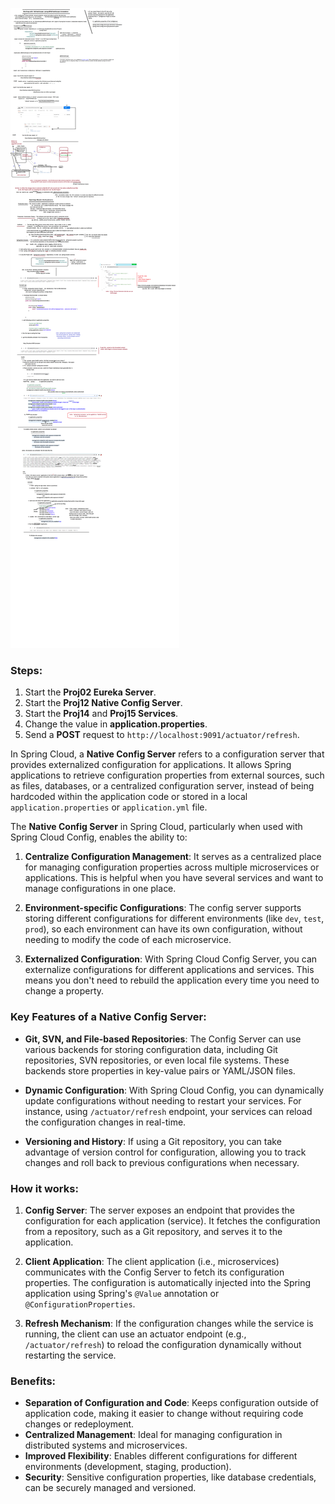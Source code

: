 ![Refresh Scope](RefreshScope.png)

### Steps:

1. Start the **Proj02 Eureka Server**.
2. Start the **Proj12 Native Config Server**.
3. Start the **Proj14** and **Proj15 Services**.
4. Change the value in **application.properties**.
5. Send a **POST** request to `http://localhost:9091/actuator/refresh`.

In Spring Cloud, a **Native Config Server** refers to a configuration server that provides externalized configuration for applications. It allows Spring applications to retrieve configuration properties from external sources, such as files, databases, or a centralized configuration server, instead of being hardcoded within the application code or stored in a local `application.properties` or `application.yml` file.

The **Native Config Server** in Spring Cloud, particularly when used with Spring Cloud Config, enables the ability to:

1. **Centralize Configuration Management**: It serves as a centralized place for managing configuration properties across multiple microservices or applications. This is helpful when you have several services and want to manage configurations in one place.

2. **Environment-specific Configurations**: The config server supports storing different configurations for different environments (like `dev`, `test`, `prod`), so each environment can have its own configuration, without needing to modify the code of each microservice.

3. **Externalized Configuration**: With Spring Cloud Config Server, you can externalize configurations for different applications and services. This means you don't need to rebuild the application every time you need to change a property.

### Key Features of a Native Config Server:

- **Git, SVN, and File-based Repositories**: The Config Server can use various backends for storing configuration data, including Git repositories, SVN repositories, or even local file systems. These backends store properties in key-value pairs or YAML/JSON files.

- **Dynamic Configuration**: With Spring Cloud Config, you can dynamically update configurations without needing to restart your services. For instance, using `/actuator/refresh` endpoint, your services can reload the configuration changes in real-time.

- **Versioning and History**: If using a Git repository, you can take advantage of version control for configuration, allowing you to track changes and roll back to previous configurations when necessary.

### How it works:

1. **Config Server**: The server exposes an endpoint that provides the configuration for each application (service). It fetches the configuration from a repository, such as a Git repository, and serves it to the application.

2. **Client Application**: The client application (i.e., microservices) communicates with the Config Server to fetch its configuration properties. The configuration is automatically injected into the Spring application using Spring's `@Value` annotation or `@ConfigurationProperties`.

3. **Refresh Mechanism**: If the configuration changes while the service is running, the client can use an actuator endpoint (e.g., `/actuator/refresh`) to reload the configuration dynamically without restarting the service.

### Benefits:

- **Separation of Configuration and Code**: Keeps configuration outside of application code, making it easier to change without requiring code changes or redeployment.
- **Centralized Management**: Ideal for managing configuration in distributed systems and microservices.
- **Improved Flexibility**: Enables different configurations for different environments (development, staging, production).
- **Security**: Sensitive configuration properties, like database credentials, can be securely managed and versioned.

